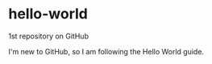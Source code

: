 # hello-world
1st repository on GitHub

I'm new to GitHub, so I am following the Hello World guide.
